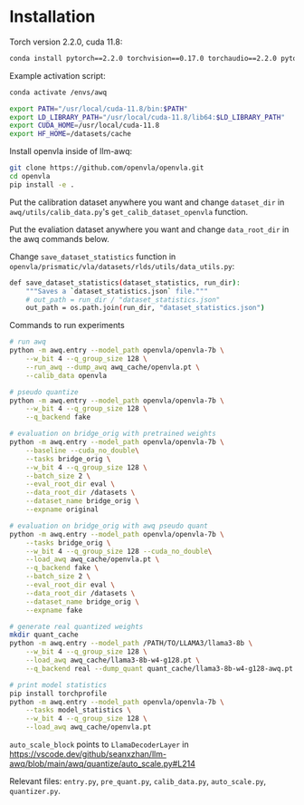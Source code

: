 # Installation

Torch version 2.2.0, cuda 11.8:
```bash
conda install pytorch==2.2.0 torchvision==0.17.0 torchaudio==2.2.0 pytorch-cuda=11.8 -c pytorch -c nvidia
```

Example activation script:
```bash
conda activate /envs/awq

export PATH="/usr/local/cuda-11.8/bin:$PATH"
export LD_LIBRARY_PATH="/usr/local/cuda-11.8/lib64:$LD_LIBRARY_PATH"
export CUDA_HOME=/usr/local/cuda-11.8
export HF_HOME=/datasets/cache
```

Install openvla inside of llm-awq:
```bash
git clone https://github.com/openvla/openvla.git
cd openvla 
pip install -e .
```

Put the calibration dataset anywhere you want and change `dataset_dir` in `awq/utils/calib_data.py`'s `get_calib_dataset_openvla` function.

Put the evaliation dataset anywhere you want and change `data_root_dir` in the awq commands below.

Change `save_dataset_statistics` function in `openvla/prismatic/vla/datasets/rlds/utils/data_utils.py`:
```bash
def save_dataset_statistics(dataset_statistics, run_dir):
    """Saves a `dataset_statistics.json` file."""
    # out_path = run_dir / "dataset_statistics.json"
    out_path = os.path.join(run_dir, "dataset_statistics.json")
```

Commands to run experiments
```bash
# run awq
python -m awq.entry --model_path openvla/openvla-7b \
    --w_bit 4 --q_group_size 128 \
    --run_awq --dump_awq awq_cache/openvla.pt \
    --calib_data openvla

# pseudo quantize
python -m awq.entry --model_path openvla/openvla-7b \
    --w_bit 4 --q_group_size 128 \
    --q_backend fake

# evaluation on bridge_orig with pretrained weights
python -m awq.entry --model_path openvla/openvla-7b \
    --baseline --cuda_no_double\
    --tasks bridge_orig \
    --w_bit 4 --q_group_size 128 \
    --batch_size 2 \
    --eval_root_dir eval \
    --data_root_dir /datasets \
    --dataset_name bridge_orig \
    --expname original 

# evaluation on bridge_orig with awq pseudo quant
python -m awq.entry --model_path openvla/openvla-7b \
    --tasks bridge_orig \
    --w_bit 4 --q_group_size 128 --cuda_no_double\
    --load_awq awq_cache/openvla.pt \
    --q_backend fake \
    --batch_size 2 \
    --eval_root_dir eval \
    --data_root_dir /datasets \
    --dataset_name bridge_orig \
    --expname fake 

# generate real quantized weights
mkdir quant_cache
python -m awq.entry --model_path /PATH/TO/LLAMA3/llama3-8b \
    --w_bit 4 --q_group_size 128 \
    --load_awq awq_cache/llama3-8b-w4-g128.pt \
    --q_backend real --dump_quant quant_cache/llama3-8b-w4-g128-awq.pt

# print model statistics
pip install torchprofile
python -m awq.entry --model_path openvla/openvla-7b \
    --tasks model_statistics \
    --w_bit 4 --q_group_size 128 \
    --load_awq awq_cache/openvla.pt
```

`auto_scale_block` points to `LlamaDecoderLayer` in https://vscode.dev/github/seanxzhan/llm-awq/blob/main/awq/quantize/auto_scale.py#L214

Relevant files: `entry.py`, `pre_quant.py`, `calib_data.py`, `auto_scale.py`, `quantizer.py`.